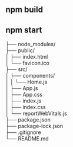 ## npm build
## npm start





├── node_modules/                
├── public/                      
│   ├── index.html               
│   └── favicon.ico              
├── src/                         
│   ├── components/              
│   │   └── Home.js              
│   ├── App.js                   
│   ├── App.css                  
│   ├── index.js                 
│   ├── index.css                 
│   └── reportWebVitals.js        
├── package.json                  
├── package-lock.json             
├── .gitignore                    
└── README.md                     
